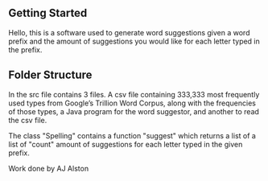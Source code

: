 ## Getting Started

Hello, this is a software used to generate word suggestions given a word prefix and the amount of suggestions you would like for each letter typed in the prefix.

## Folder Structure

In the src file contains 3 files. A csv file containing 333,333 most frequently used types from Google’s Trillion Word Corpus, along with the frequencies of those types, a Java program for the word suggestor, and another to read the csv file.

The class "Spelling" contains a function "suggest" which returns a list of a list of "count" amount of suggestions for each letter typed in the given prefix.

Work done by AJ Alston
